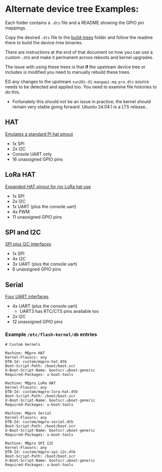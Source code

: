 # Alternate device tree Examples:
Each folder contains a `.dts` file and a README showing the GPIO pin mappings.

Copy the desired `.dts` file to the [build-trees](../build-trees) folder and follow the readme there to build the device-tree binaries.

There are instructions at the end of that document on how you can use a custom `.dtb` and make it permanent across reboots and kernel upgrades.

The issue with using these trees is that **if** the upstream device tree or includes is modified you need to manually rebuild these trees.

EG any changes to the upstream `sun20i-d1-mangopi-mq-pro.dts` source needs to be detected and applied too. You need to examine file histories to do this.
- Fortunately this should not be an issue in practice; the kernel *should* remain very stable going forward. Ubuntu 24.04.1 is a LTS release..

## HAT
[Emulates a standard PI hat pinout](./hat)
* 1x SPI
* 2x I2C
* Console UART only
* 16 unassigned GPIO pins

## LoRa HAT
[Expanded HAT pinout for my LoRa hat use](./lora-hat)
* 1x SPI
* 2x I2C
* 1x UART (plus the console uart)
* 4x PWM
* 11 unassigned GPIO pins

## SPI and I2C
[SPI plus I2C interfaces](./spi-i2c)
* 1x SPI
* 4x I2C
* 3x UART (plus the console uart)
* 6 unassigned GPIO pins

## Serial
[Four UART interfaces](./serial)
* 4x UART (plus the console uart)
  * UART3 has RTC/CTS pins available too
* 2x I2C
* 12 unassigned GPIO pins

### Example `/etc/flash-kernel/db` entries
```text
# Custom kernels

Machine: MQpro HAT
Kernel-Flavors: any
DTB-Id: custom/mqpro-hat.dtb
Boot-Script-Path: /boot/boot.scr
U-Boot-Script-Name: bootscr.uboot-generic
Required-Packages: u-boot-tools

Machine: MQpro LoRa HAT
Kernel-Flavors: any
DTB-Id: custom/mqpro-lora-hat.dtb
Boot-Script-Path: /boot/boot.scr
U-Boot-Script-Name: bootscr.uboot-generic
Required-Packages: u-boot-tools

Machine: MQpro Serial
Kernel-Flavors: any
DTB-Id: custom/mqpro-serial.dtb
Boot-Script-Path: /boot/boot.scr
U-Boot-Script-Name: bootscr.uboot-generic
Required-Packages: u-boot-tools

Machine: MQpro SPI I2C
Kernel-Flavors: any
DTB-Id: custom/mqpro-spi-i2c.dtb
Boot-Script-Path: /boot/boot.scr
U-Boot-Script-Name: bootscr.uboot-generic
Required-Packages: u-boot-tools
```
